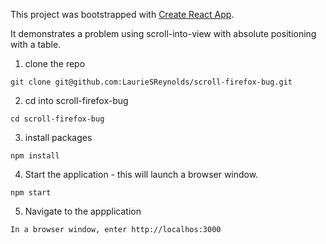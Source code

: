 This project was bootstrapped with [Create React App](https://github.com/facebookincubator/create-react-app).

It demonstrates a problem using scroll-into-view with absolute positioning with a table.

1. clone the repo

```
git clone git@github.com:LaurieSReynolds/scroll-firefox-bug.git
```

2. cd into scroll-firefox-bug

```
cd scroll-firefox-bug
```

3. install packages

```
npm install
```

4. Start the application - this will launch a browser window.

```
npm start
```

5. Navigate to the appplication

```
In a browser window, enter http://localhos:3000
```
